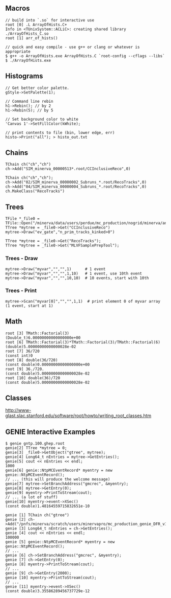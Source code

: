 ## Macros

    // build into `.so` for interactive use
    root [0] .L ArrayOfHists.C+
    Info in <TUnixSystem::ACLiC>: creating shared library ./ArrayOfHists_C.so
    root [1] arr_of_hists()

    // quick and easy compile - use g++ or clang or whatever is appropriate
    $ g++ -o ArrayOfHists.exe ArrayOfHists.C `root-config --cflags --libs`
    $ ./ArrayOfHists.exe

## Histograms

    // Get better color palette.
    gStyle->SetPalette(1);
    
    // Command line rebin
    h1->Rebin(); // by 2
    h1->Rebin(5); // by 5
    
    // Set background color to white
    'Canvas 1'->SetFillColor(kWhite);

    // print contents to file (bin, lower edge, err)
    histo->Print("all"); > histo_out.txt

## Chains

    TChain ch("ch","ch")
    ch->Add("SIM_minerva_00000513*.root/CCInclusiveReco",0)

    TChain ch("ch","ch");
    ch->Add("02/SIM_minerva_00000002_Subruns_*.root/RecoTracks",0)
    ch->Add("04/SIM_minerva_00000004_Subruns_*.root/RecoTracks",0)
    ch.MakeClass("RecoTracks")


## Trees

    TFile *_file0 = TFile::Open("/minerva/data/users/perdue/mc_production/nogrid/minerva/ana/v9r0p2/00/00/11/00/SIM_minerva_00001100_0001_Ana_Tuple_v1_v9r0p2.root")
    TTree *mytree = _file0->Get("CCInclusiveReco")
    mytree->Draw("ev_gate","n_prim_tracks_kinked>0")

    TTree *mytree = _file0->Get("RecoTracks");
    TTree *mytree = _file0->Get("MLVFSamplePrepTool");


### Trees - Draw

    mytree->Draw("myvar","","",1)      # 1 event
    mytree->Draw("myvar","","",1,10)   # 1 event, use 10th event
    mytree->Draw("myvar","","",10,10)  # 10 events, start with 10th


### Trees - Print

    mytree->Scan("myvar[0]","","",1,1)  # print element 0 of myvar array (1 event, start at 1)


## Math

    root [3] TMath::Factorial(3)
    (Double_t)6.00000000000000000e+00
    root [6] TMath::Factorial(3)*TMath::Factorial(3)/TMath::Factorial(6)
    (double)5.00000000000000028e-02
    root [7] 36/720
    (const int)0
    root [8] double(36/720)
    (const double)0.00000000000000000e+00
    root [9] 36./720.
    (const double)5.00000000000000028e-02
    root [10] double(36)/720
    (const double)5.00000000000000028e-02


## Classes

http://www-glast.slac.stanford.edu/software/root/howto/writing_root_classes.htm


## GENIE Interactive Examples

    $ genie gntp.100.ghep.root
    genie[2] TTree *mytree = 0;
    genie[3] _file0->GetObject("gtree", mytree);
    genie[4] Long64_t nEntries = mytree->GetEntries();
    genie[5] cout << nEntries << endl;
    1000
    genie[6] genie::NtpMCEventRecord* myentry = new genie::NtpMCEventRecord();
    // ... (this will produce the welcome message)
    genie[7] mytree->SetBranchAddress("gmcrec", &myentry);
    genie[8] mytree->GetEntry(0);
    genie[9] myentry->PrintToStream(cout);
    // ... (a lot of stuff)
    genie[10] myentry->event->XSec()
    (const double)1.48164559715832651e-10

    genie [1] TChain ch("gtree")
    genie [2] ch->Add("/pnfs/minerva/scratch/users/minervapro/mc_production_genie_DFR_v10r8p4/grid/central_value/minerva/genie/v10r8p4/00/01/00/11/SIM_minerva_00010011_*_ghep.root/gtree",0)
    genie [3] Long64_t nEntries = ch->GetEntries();
    genie [4] cout << nEntries << endl;
    100000
    genie [5] genie::NtpMCEventRecord* myentry = new genie::NtpMCEventRecord();
    // ...
    genie [6] ch->SetBranchAddress("gmcrec", &myentry);
    genie [7] ch->GetEntry(0);
    genie [8] myentry->PrintToStream(cout);
    // ...
    genie [9] ch->GetEntry(2000);
    genie [10] myentry->PrintToStream(cout);
    // ...
    genie [11] myentry->event->XSec()
    (const double)3.35586289456737729e-12

